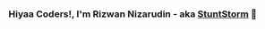 ### Hiyaa Coders!, I'm Rizwan Nizarudin - aka [StuntStorm](https://www.youtube.com/stuntstormproduction) 👋
